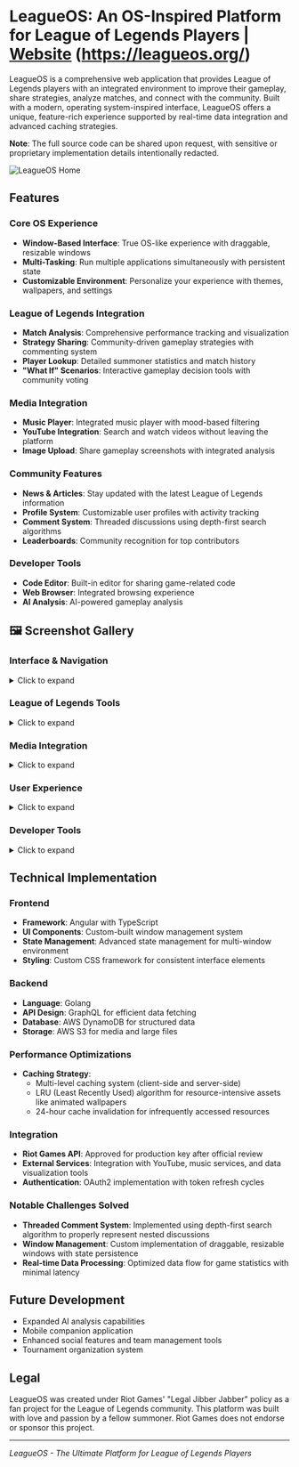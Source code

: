 # LeagueOS: An OS-Inspired Platform for League of Legends Players | [Website](https://leagueos.org/) (https://leagueos.org/)

LeagueOS is a comprehensive web application that provides League of Legends players with an integrated environment to improve their gameplay, share strategies, analyze matches, and connect with the community. Built with a modern, operating system-inspired interface, LeagueOS offers a unique, feature-rich experience supported by real-time data integration and advanced caching strategies.

**Note**: The full source code can be shared upon request, with sensitive or proprietary implementation details intentionally redacted.

![LeagueOS Home](https://github.com/user-attachments/assets/d46a947f-8384-4003-9d23-2c7a9dbca1bf)

## Features

### Core OS Experience
- **Window-Based Interface**: True OS-like experience with draggable, resizable windows
- **Multi-Tasking**: Run multiple applications simultaneously with persistent state
- **Customizable Environment**: Personalize your experience with themes, wallpapers, and settings

### League of Legends Integration
- **Match Analysis**: Comprehensive performance tracking and visualization
- **Strategy Sharing**: Community-driven gameplay strategies with commenting system
- **Player Lookup**: Detailed summoner statistics and match history
- **"What If" Scenarios**: Interactive gameplay decision tools with community voting

### Media Integration
- **Music Player**: Integrated music player with mood-based filtering
- **YouTube Integration**: Search and watch videos without leaving the platform
- **Image Upload**: Share gameplay screenshots with integrated analysis

### Community Features
- **News & Articles**: Stay updated with the latest League of Legends information
- **Profile System**: Customizable user profiles with activity tracking
- **Comment System**: Threaded discussions using depth-first search algorithms
- **Leaderboards**: Community recognition for top contributors

### Developer Tools
- **Code Editor**: Built-in editor for sharing game-related code
- **Web Browser**: Integrated browsing experience
- **AI Analysis**: AI-powered gameplay analysis

## 🖼️ Screenshot Gallery

### Interface & Navigation

<details>
<summary>Click to expand</summary>

| Feature | Screenshot |
|---------|------------|
| Main Menu | ![Main Menu](https://github.com/user-attachments/assets/7c7ddc6c-928b-4ea6-882a-cf20bca2fe6b) |
| Multiple Tabs | ![Multiple Tabs](https://github.com/user-attachments/assets/0afbdb83-58a9-4aa9-8ee6-c0687b149ee9) |
| Settings (Light Mode) | ![Settings Part 1](https://github.com/user-attachments/assets/5329c0bd-6c4d-4e26-8350-f9f1dcb45a02) ![Settings Part 2](https://github.com/user-attachments/assets/44db1248-c881-4d07-872a-4ea37a57464d) |
| Dark Mode | ![Dark Mode](https://github.com/user-attachments/assets/c2e44dfa-db16-49fc-93ff-90eee0e6faf2) |

</details>

### League of Legends Tools

<details>
<summary>Click to expand</summary>

| Feature | Screenshot |
|---------|------------|
| LoL WhatIf Scenarios | ![LoL WhatIf Section](https://github.com/user-attachments/assets/3b705252-693e-4ed6-8c33-cb92eedbc81c) |
| Strategy Comments | ![Comment Section](https://github.com/user-attachments/assets/279d7f08-d9aa-4ca1-a347-0e0c522292b1) |
| Strategy Filtering (Sort) | ![Filter for Community Strategies](https://github.com/user-attachments/assets/8263e2c6-245e-442c-b9ea-9b61044fc806) ![Filter by Users](https://github.com/user-attachments/assets/95559d4a-c06b-4c3b-a334-d1b18f0349ef) |
| Strategy Filtering (Tags) | ![Filter by Tags](https://github.com/user-attachments/assets/d009c743-ffd1-40e2-a8d2-9c91519745bd) |
| Summoner Search | ![Summoner Search](https://github.com/user-attachments/assets/f2e2b995-b88d-4ee6-b41c-ada13a465a73) ![Summoner Results](https://github.com/user-attachments/assets/967651bb-1521-431a-83ea-e600ff679a82) |
| WhatIf Leaderboard | ![Leaderboard](https://github.com/user-attachments/assets/bee01221-f6a0-4ae8-a0ab-6219d75a7ddf) |
| Previous Scenarios | ![Previous Scenarios](https://github.com/user-attachments/assets/6bd65fe3-12da-482e-a2b8-6503a01a83ef) |
| AI Analysis | ![AI Analyzing](https://github.com/user-attachments/assets/e11e1469-9685-417d-829c-0f9634052cc3) ![AI Analysis Part 1](https://github.com/user-attachments/assets/adc9e45f-5490-4239-850f-8549ad4897b3) ![AI Analysis Part 2](https://github.com/user-attachments/assets/d44cc40f-f165-41cb-a11d-a5c3f588a9a7) |

</details>

### Media Integration

<details>
<summary>Click to expand</summary>

| Feature | Screenshot |
|---------|------------|
| Music Player | ![Music Player](https://github.com/user-attachments/assets/b9ebb5cc-29a5-45fc-9b0a-30e770bad4a1) |
| Full-Width Music Player | ![Stretched Music Player](https://github.com/user-attachments/assets/426e654f-c440-45e6-a708-61792d06dc4b) |
| Minimized Music Player | ![Minimized Music Player](https://github.com/user-attachments/assets/d903f12b-d14a-4fe8-8964-76a5688356e4) |
| YouTube Integration | ![YouTube Search](https://github.com/user-attachments/assets/0371f218-eb00-41c8-8469-44824d4b6c22) ![YouTube Playing](https://github.com/user-attachments/assets/1513a04e-9bc6-4a94-98fd-adbe3c3de8e3) |
| Image Upload | ![Image Upload 1](https://github.com/user-attachments/assets/e67a105f-c586-423e-a8f4-3a2ce257b208) ![Image Upload 2](https://github.com/user-attachments/assets/a6bbfa24-f163-4647-aecb-040e47ac340a) |
| Spotify Integration | ![Spotify](https://github.com/user-attachments/assets/0b3fcadd-98dd-4882-89ca-4b78829b9c99) |
| Sound Management | ![Sound Management](https://github.com/user-attachments/assets/e30c41ce-e441-4a4a-8cce-41f677fb97f4) |

</details>

### User Experience

<details>
<summary>Click to expand</summary>

| Feature | Screenshot |
|---------|------------|
| News & Articles | ![Article Section](https://github.com/user-attachments/assets/1f7b3626-171f-4343-9e89-174640fcea4c) ![Article View](https://github.com/user-attachments/assets/42166b93-0467-4dcf-aff0-0629412a1fef) |
| Article Comments | ![Article Comments](https://github.com/user-attachments/assets/c7246edb-cd7f-418d-8666-2664fc6c67ea) |
| Authentication | ![Sign In](https://github.com/user-attachments/assets/712a847e-480c-4b0d-96c8-bea086950704) |
| Terms & Conditions | ![Terms and Conditions](https://github.com/user-attachments/assets/de8c0f06-1019-43f8-9795-f6e50e275cf9) |
| User Profile | ![Profile Page](https://github.com/user-attachments/assets/9e8234ea-075b-4be6-8048-f2bcf27d5b15) ![Profile with Activity](https://github.com/user-attachments/assets/38919b5a-d847-4532-9fef-cb3b0c0688df) |
| Profile Customization | ![Change Profile Image](https://github.com/user-attachments/assets/a61f8b81-90c2-4e02-b565-002b44baf317) |
| Skin Inventory | ![Skin Inventory](https://github.com/user-attachments/assets/a3f18d09-88f3-43ce-9dd8-266339b0165b) |
| Feedback System | ![Contact/Feedback](https://github.com/user-attachments/assets/22ba555a-137e-4e42-855f-c21ac3cf03b2) |
| Cosmetic Shop | ![Cosmetic Shop](https://github.com/user-attachments/assets/eb61463d-930a-42b4-ad42-ee6711008a84) |

</details>

### Developer Tools

<details>
<summary>Click to expand</summary>

| Feature | Screenshot |
|---------|------------|
| Web Browser | ![Built-in Browser](https://github.com/user-attachments/assets/2fec6b12-fbc1-48fe-87ad-450110961505) |
| Code Editor | ![Code Editor](https://github.com/user-attachments/assets/56e2f9ba-d7ed-48f8-8131-ac1902b42f73) |

</details>

## Technical Implementation

### Frontend
- **Framework**: Angular with TypeScript
- **UI Components**: Custom-built window management system
- **State Management**: Advanced state management for multi-window environment
- **Styling**: Custom CSS framework for consistent interface elements

### Backend
- **Language**: Golang
- **API Design**: GraphQL for efficient data fetching
- **Database**: AWS DynamoDB for structured data
- **Storage**: AWS S3 for media and large files

### Performance Optimizations
- **Caching Strategy**: 
  - Multi-level caching system (client-side and server-side)
  - LRU (Least Recently Used) algorithm for resource-intensive assets like animated wallpapers
  - 24-hour cache invalidation for infrequently accessed resources

### Integration
- **Riot Games API**: Approved for production key after official review
- **External Services**: Integration with YouTube, music services, and data visualization tools
- **Authentication**: OAuth2 implementation with token refresh cycles

### Notable Challenges Solved
- **Threaded Comment System**: Implemented using depth-first search algorithm to properly represent nested discussions
- **Window Management**: Custom implementation of draggable, resizable windows with state persistence
- **Real-time Data Processing**: Optimized data flow for game statistics with minimal latency

## Future Development
- Expanded AI analysis capabilities
- Mobile companion application
- Enhanced social features and team management tools
- Tournament organization system

## Legal
LeagueOS was created under Riot Games' "Legal Jibber Jabber" policy as a fan project for the League of Legends community. This platform was built with love and passion by a fellow summoner. Riot Games does not endorse or sponsor this project.

---

*LeagueOS - The Ultimate Platform for League of Legends Players*
